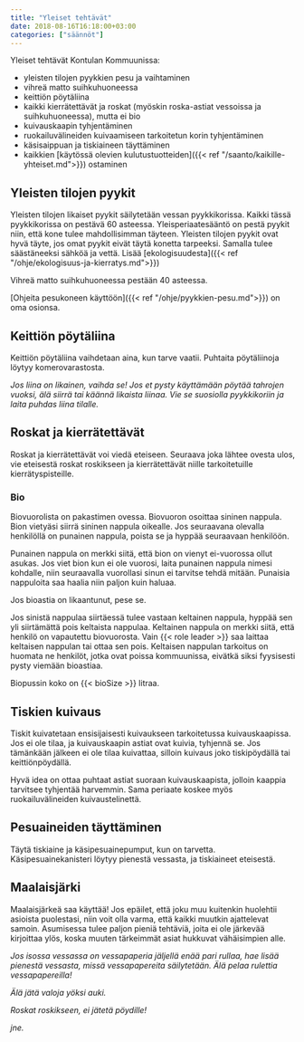 ```yaml
---
title: "Yleiset tehtävät"
date: 2018-08-16T16:18:00+03:00
categories: ["säännöt"]
---
```

Yleiset tehtävät Kontulan Kommuunissa:

  - yleisten tilojen pyykkien pesu ja vaihtaminen
  - vihreä matto suihkuhuoneessa
  - keittiön pöytäliina
  - kaikki kierrätettävät ja roskat (myöskin roska-astiat vessoissa ja suihkuhuoneessa), mutta ei bio
  - kuivauskaapin tyhjentäminen
  - ruokailuvälineiden kuivaamiseen tarkoitetun korin tyhjentäminen
  - käsisaippuan ja tiskiaineen täyttäminen
  - kaikkien [käytössä olevien kulutustuotteiden]({{< ref "/saanto/kaikille-yhteiset.md">}}) ostaminen

## Yleisten tilojen pyykit
Yleisten tilojen likaiset pyykit säilytetään vessan pyykkikorissa. Kaikki tässä pyykkikorissa on pestävä 60 asteessa. Yleisperiaatesääntö on pestä pyykit niin, että kone tulee mahdollisimman täyteen. Yleisten tilojen pyykit ovat hyvä täyte, jos omat pyykit eivät täytä konetta tarpeeksi. Samalla tulee säästäneeksi sähköä ja vettä. Lisää [ekologisuudesta]({{< ref "/ohje/ekologisuus-ja-kierratys.md">}})

Vihreä matto suihkuhuoneessa pestään 40 asteessa.

[Ohjeita pesukoneen käyttöön]({{< ref "/ohje/pyykkien-pesu.md">}}) on oma osionsa.

## Keittiön pöytäliina
Keittiön pöytäliina vaihdetaan aina, kun tarve vaatii. Puhtaita pöytäliinoja löytyy komerovarastosta.

*Jos liina on likainen, vaihda se! Jos et pysty käyttämään pöytää tahrojen vuoksi, älä siirrä tai käännä likaista liinaa. Vie se suosiolla pyykkikoriin ja laita puhdas liina tilalle.*

## Roskat ja kierrätettävät
Roskat ja kierrätettävät voi viedä eteiseen. Seuraava joka lähtee ovesta ulos, vie eteisestä roskat roskikseen ja kierrätettävät niille tarkoitetuille kierrätyspisteille.

### Bio
Biovuorolista on pakastimen ovessa. Biovuoron osoittaa sininen nappula. Bion vietyäsi siirrä sininen nappula oikealle. Jos seuraavana olevalla henkilöllä on punainen nappula, poista se ja hyppää seuraavaan henkilöön.

Punainen nappula on merkki siitä, että bion on vienyt ei-vuorossa ollut asukas. Jos viet bion kun ei ole vuorosi, laita punainen nappula nimesi kohdalle, niin seuraavalla vuorollasi sinun ei tarvitse tehdä mitään. Punaisia nappuloita saa haalia niin paljon kuin haluaa.

Jos bioastia on likaantunut, pese se.

Jos sinistä nappulaa siirtäessä tulee vastaan keltainen nappula, hyppää sen yli siirtämättä pois keltaista nappulaa. Keltainen nappula on merkki siitä, että henkilö on vapautettu biovuorosta. Vain {{< role leader >}} saa laittaa keltaisen nappulan tai ottaa sen pois. Keltaisen nappulan tarkoitus on huomata ne henkilöt, jotka ovat poissa kommuunissa, eivätkä siksi fyysisesti pysty viemään bioastiaa.

Biopussin koko on {{< bioSize >}} litraa.

## Tiskien kuivaus
Tiskit kuivatetaan ensisijaisesti kuivaukseen tarkoitetussa kuivauskaapissa. Jos ei ole tilaa, ja kuivauskaapin astiat ovat kuivia, tyhjennä se. Jos tämänkään jälkeen ei ole tilaa kuivattaa, silloin kuivaus joko tiskipöydällä tai keittiönpöydällä.

Hyvä idea on ottaa puhtaat astiat suoraan kuivauskaapista, jolloin kaappia tarvitsee tyhjentää harvemmin. Sama periaate koskee myös ruokailuvälineiden kuivaustelinettä.

## Pesuaineiden täyttäminen
Täytä tiskiaine ja käsipesuainepumput, kun on tarvetta. Käsipesuainekanisteri löytyy pienestä vessasta, ja tiskiaineet eteisestä.

## Maalaisjärki
Maalaisjärkeä saa käyttää! Jos epäilet, että joku muu kuitenkin huolehtii asioista puolestasi, niin voit olla varma, että kaikki muutkin ajattelevat samoin. Asumisessa tulee paljon pieniä tehtäviä, joita ei ole järkevää kirjoittaa ylös, koska muuten tärkeimmät asiat hukkuvat vähäisimpien alle.

*Jos isossa vessassa on vessapaperia jäljellä enää pari rullaa, hae lisää pienestä vessasta, missä vessapapereita säilytetään. Älä pelaa rulettia vessapapereilla!*

*Älä jätä valoja yöksi auki.*

*Roskat roskikseen, ei jätetä pöydille!*

*jne.*
